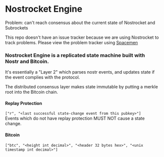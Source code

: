 # Nostrocket Engine
Problem: can't reach consensus about the current state of Nostrocket and Subrockets

This repo doesn't have an issue tracker because we are using Nostrocket to track problems. Please view the problem tracker using [Spacemen](nostrocket.github.io/spaceman)

### Nostrocket Engine is a replicated state machine built with Nostr and Bitcoin.

It's essentially a "Layer 2" which parses nostr events, and updates state if the event complies with the protocol.

The distributed consensus layer makes state immutable by putting a merkle root into the Bitcoin chain.

#### Replay Protection
`["r", "<last successful state-change event from this pubkey>"]`   
Events which do not have replay protection MUST NOT cause a state change.

#### Bitcoin 
`["btc", "<height int decimal>", "<header 32 bytes hex>", "<unix timestamp int decimal>"]`
